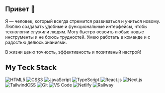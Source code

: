 ## Привет 👋
Я — человек, который всегда стремится развиваться и учиться новому. 
Люблю создавать удобные и функциональные интерфейсы, чтобы технологии служили людям. 
Могу быстро освоить любые новые инструменты и не боюсь трудностей. 
Умею работать в команде и с радостью делюсь знаниями. 

В жизни ценю точность, эффективность и позитивный настрой!
## 𝗠𝘆 𝗧𝗲𝗰𝗸 𝗦𝘁𝗮𝗰𝗸

![HTML5](https://img.shields.io/badge/-HTML5-%23E44D27?style=flat-square&logo=html5&logoColor=ffffff)
![CSS3](https://img.shields.io/badge/-CSS3-%231572B6?style=flat-square&logo=css3)
![JavaScript](https://img.shields.io/badge/-JavaScript-%23F7DF1C?style=flat-square&logo=javascript&logoColor=000000&labelColor=%23F7DF1C&color=%23FFCE5A)
![TypeScript](https://img.shields.io/badge/-TypeScript-007ACC?style=flat-square&logo=typescript&logoColor=white)
![React.js](https://img.shields.io/badge/-React.js-%23282C34?style=flat-square&logo=react)
![Next.js](https://img.shields.io/badge/-Next.js-%23000000?style=flat-square&logo=nextdotjs)
![TailwindCSS](https://img.shields.io/badge/-TailwindCSS-%231a202c?style=flat-square&logo=tailwind-css)
![Git](https://img.shields.io/badge/-Git-%23F05032?style=flat-square&logo=git&logoColor=%23ffffff)
![VS Code](https://img.shields.io/badge/-VSCode-%23007ACC?style=flat-square&logo=visual-studio-code)
![Netlify](https://img.shields.io/badge/-Netlify-%2300C7B7?style=flat-square&logo=netlify&logoColor=ffffff)
![Railway](https://img.shields.io/badge/-Railway-%230B0D0E?style=flat-square&logo=railway)
